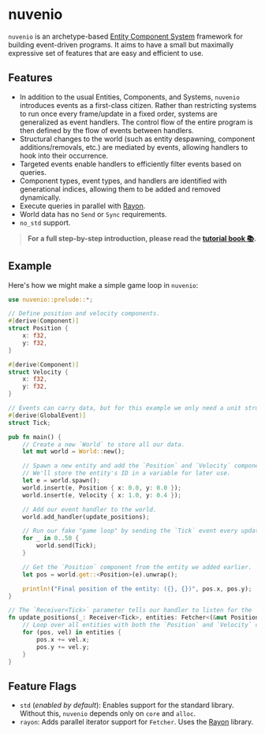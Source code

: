 # nuvenio

`nuvenio` is an archetype-based [Entity Component System][ECS] framework for building event-driven programs. 
It aims to have a small but maximally expressive set of features that are easy and efficient to use.

[ECS]: https://en.wikipedia.org/wiki/Entity_component_system

## Features

- In addition to the usual Entities, Components, and Systems, `nuvenio` introduces events as a first-class citizen.
Rather than restricting systems to run once every frame/update in a fixed order, systems are generalized as event handlers.
The control flow of the entire program is then defined by the flow of events between handlers.
- Structural changes to the world (such as entity despawning, component additions/removals, etc.) are mediated by events, allowing handlers to hook into their occurrence.
- Targeted events enable handlers to efficiently filter events based on queries.
- Component types, event types, and handlers are identified with generational indices, allowing them to be added and removed dynamically.
- Execute queries in parallel with [Rayon].
- World data has no `Send` or `Sync` requirements.
- `no_std` support.

> **For a full step-by-step introduction, please read the [tutorial book 📚](https://docs.rs/nuvenio/latest/nuvenio/tutorial/).**

## Example

Here's how we might make a simple game loop in `nuvenio`:

```rust
use nuvenio::prelude::*;

// Define position and velocity components.
#[derive(Component)]
struct Position {
    x: f32,
    y: f32,
}

#[derive(Component)]
struct Velocity {
    x: f32,
    y: f32,
}

// Events can carry data, but for this example we only need a unit struct.
#[derive(GlobalEvent)]
struct Tick;

pub fn main() {
    // Create a new `World` to store all our data.
    let mut world = World::new();

    // Spawn a new entity and add the `Position` and `Velocity` components to it.
    // We'll store the entity's ID in a variable for later use.
    let e = world.spawn();
    world.insert(e, Position { x: 0.0, y: 0.0 });
    world.insert(e, Velocity { x: 1.0, y: 0.4 });

    // Add our event handler to the world.
    world.add_handler(update_positions);

    // Run our fake "game loop" by sending the `Tick` event every update.
    for _ in 0..50 {
        world.send(Tick);
    }

    // Get the `Position` component from the entity we added earlier.
    let pos = world.get::<Position>(e).unwrap();

    println!("Final position of the entity: ({}, {})", pos.x, pos.y);
}

// The `Receiver<Tick>` parameter tells our handler to listen for the `Tick` event.
fn update_positions(_: Receiver<Tick>, entities: Fetcher<(&mut Position, &Velocity)>) {
    // Loop over all entities with both the `Position` and `Velocity` components, and update their positions.
    for (pos, vel) in entities {
        pos.x += vel.x;
        pos.y += vel.y;
    }
}
```

## Feature Flags
- `std` (_enabled by default_): Enables support for the standard library.
  Without this, `nuvenio` depends only on `core` and `alloc`.
- `rayon`: Adds parallel iterator support for `Fetcher`. Uses the [Rayon] library.

[Rayon]: https://github.com/rayon-rs/rayon
